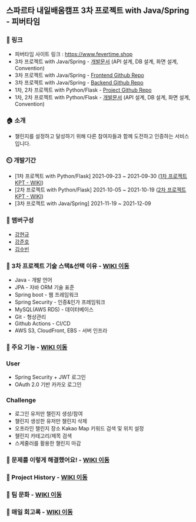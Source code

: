 ## 스파르타 내일배움캠프 3차 프로젝트 with Java/Spring - 피버타임

### 🔗 링크
- 피버타임 사이트 링크 : <a href="https://www.fevertime.shop">https://www.fevertime.shop</a>
- 3차 프로젝트 with Java/Spring - <a href="https://faint-clef-9ea.notion.site/3-Spring-8a33a098b255452894f6a67ca74f4381">개발문서</a> (API 설계, DB 설계, 화면 설계, Convention)
- 3차 프로젝트 with Java/Spring - <a href="https://github.com/fever-time/challenge-frontend">Frontend Github Repo</a>
- 3차 프로젝트 with Java/Spring - <a href="https://github.com/fever-time/challenge-backend">Backend Github Repo</a>
- 1차, 2차 프로젝트 with Python/Flask - <a href="https://github.com/fever-time/challenge-with-flask">Project Github Repo</a>
- 1차, 2차 프로젝트 with Python/Flask - <a href="https://faint-clef-9ea.notion.site/5b174114b93b4eb0ad70c27fd0853910">개발문서</a> (API 설계, DB 설계, 화면 설계, Convention)

### 🏠 소개
- 챌린지를 설정하고 달성하기 위해 다른 참여자들과 함께 도전하고 인증하는 서비스입니다.

### ⏲️ 개발기간
- [1차 프로젝트 with Python/Flask] 2021-09-23 ~ 2021-09-30 (<a href="https://github.com/fever-time/challenge-with-flask/wiki/4.-1%EC%B0%A8-%ED%94%84%EB%A1%9C%EC%A0%9D%ED%8A%B8-%ED%9A%8C%EA%B3%A0">1차 프로젝트 KPT - WIKI</a>)
- [2차 프로젝트 with Python/Flask] 2021-10-05 ~ 2021-10-19 (<a href="https://github.com/fever-time/challenge-with-flask/wiki/5.-2%EC%B0%A8-%ED%94%84%EB%A1%9C%EC%A0%9D%ED%8A%B8-%ED%9A%8C%EA%B3%A0">2차 프로젝트 KPT - WIKI</a>)
- [3차 프로젝트 with Java/Spring] 2021-11-19 ~ 2021-12-09

### 🧙 맴버구성
- <a href="https://github.com/kkyu8925">강현규</a>
- <a href="https://github.com/JunHo-YH">강준호</a>
- <a href="https://github.com/suubinkim">김수빈</a>

### 📌 3차 프로젝트 기술 스택&선택 이유 - <a href="https://github.com/fever-time/challenge-backend/wiki/1.-%EA%B8%B0%EC%88%A0-%EC%84%A0%ED%83%9D-%EC%9D%B4%EC%9C%A0!">WIKI 이동</a>
- Java - 개발 언어
- JPA - 자바 ORM 기술 표준
- Spring boot - 웹 프레임워크
- Spring Security - 인증&인가 프레임워크
- MySQL(AWS RDS) - 데이터베이스
- Git - 형상관리
- Github Actions - CI/CD
- AWS S3, CloudFront, EBS - 서버 인프라

### 📌 주요 기능 - <a href="https://github.com/fever-time/challenge-backend/wiki/2.-%EC%A3%BC%EC%9A%94-%EA%B8%B0%EB%8A%A5">WIKI 이동</a>
### User
- Spring Security + JWT 로그인
- OAuth 2.0 기반 카카오 로그인
### Challenge
- 로그인 유저만 챌린지 생성/참여
- 챌린지 생성한 유저만 챌린지 삭제
- 오프라인 챌린지 장소 Kakao Map 키워드 검색 및 위치 설정
- 챌린지 카테고리/제목 검색
- 스케줄러를 활용한 챌린지 마감

### 📌 문제를 이렇게 해결했어요! - <a href="https://github.com/fever-time/challenge-backend/wiki/3.-%EB%AC%B8%EC%A0%9C%EB%A5%BC-%EC%9D%B4%EB%A0%87%EA%B2%8C-%ED%95%B4%EA%B2%B0%ED%96%88%EC%96%B4%EC%9A%94!">WIKI 이동</a>

### 📌 Project History - <a href="https://github.com/fever-time/challenge-backend/wiki/4.-Project-History">WIKI 이동</a>

### 📌 팀 문화 - <a href="https://github.com/fever-time/challenge-backend/wiki/5.-%ED%8C%80-%EB%AC%B8%ED%99%94">WIKI 이동</a>

### 📌 매일 회고록 - <a href="https://github.com/fever-time/challenge-backend/wiki/6.-%EB%A7%A4%EC%9D%BC-%ED%9A%8C%EA%B3%A0%EB%A1%9D">WIKI 이동</a>
